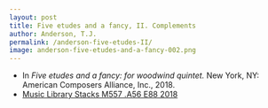 ```yaml
---
layout: post
title: Five etudes and a fancy, II. Complements
author: Anderson, T.J.
permalink: /anderson-five-etudes-II/
image: anderson-five-etudes-and-a-fancy-002.png
---
```


- In *Five etudes and a fancy: for woodwind quintet.* New York, NY: American Composers Alliance, Inc., 2018.
- <a href="https://tufts-primo.hosted.exlibrisgroup.com/primo-explore/fulldisplay?docid=01TUN_ALMA21278567940003851&context=L&vid=01TUN&lang=en_US&search_scope=EVERYTHING&adaptor=Local%20Search%20Engine&isFrbr=true&tab=everything&query=any,contains,anderson%20five%20etudes%20and%20a%20fancy&offset=0" target="_blank">Music Library Stacks M557 .A56 E88 2018</a>
